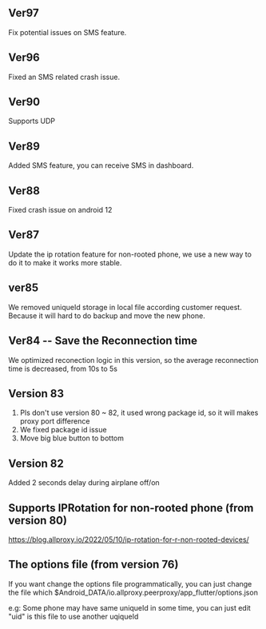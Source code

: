 ## Ver97
Fix potential issues on SMS feature.

## Ver96
Fixed an SMS related crash issue.

## Ver90
Supports UDP

## Ver89
Added SMS feature, you can receive SMS in dashboard.

## Ver88
Fixed crash issue on android 12

## Ver87
Update the ip rotation feature for non-rooted phone, we use a new way to do it to make it works more stable.

## ver85
We removed uniqueId storage in local file according customer request. Because it will hard to do backup and move the new phone.

## **Ver84** -- Save the Reconnection time
We optimized reconection logic in this version, so the average reconnection time is decreased, from 10s to 5s

## Version 83
1. Pls don't use version 80 ~ 82, it used wrong package id, so it will makes proxy port difference
2. We fixed package id issue
3. Move big blue button to bottom

## Version 82
Added 2 seconds delay during airplane off/on

## Supports IPRotation for non-rooted phone (from version 80)
https://blog.allproxy.io/2022/05/10/ip-rotation-for-r-non-rooted-devices/


## The options file (from version 76)
If you want change the options file programmatically, you can just change the file which $Android_DATA/io.allproxy.peerproxy/app_flutter/options.json

e.g:
Some phone may have same uniqueId in some time, you can just edit "uid" is this file to use another uqiqueId

